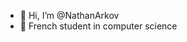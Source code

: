 - 👋 Hi, I’m @NathanArkov
- 🌱 French student in computer science

<!---
NathanArkov/NathanArkov is a ✨ special ✨ repository because its `README.md` (this file) appears on your GitHub profile.
You can click the Preview link to take a look at your changes.
--->
